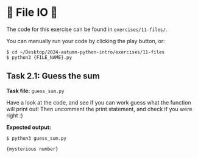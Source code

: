 # 📕 File IO 🌟
The code for this exercise can be found in `exercises/11-files/`.

You can manually run your code by clicking the play button, or:
```
$ cd ~/Desktop/2024-autumn-python-intro/exercises/11-files
$ python3 {FILE_NAME}.py
```

## Task 2.1: Guess the sum
**Task file:** `guess_sum.py`

Have a look at the code, and see if you can work guess what the function will print out!
Then uncomment the print statement, and check if you were right :)

**Expected output:**
```
$ python3 guess_sum.py

{mysterious number}
```